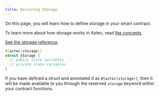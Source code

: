 ```yaml
---
title: Declaring Storage
---
```


On this page, you will learn how to define storage in your smart contract.

To learn more about how storage works in Aztec, read [the concepts](./storage_slots.md).

[See the storage reference](../../../../../reference/developer_references/smart_contract_reference/storage/index.md).

```rust
#[aztec(storage)]
struct Storage {
  // public state variables
  // private state variables
}
```

If you have defined a struct and annotated it as `#[aztec(storage)]`, then it will be made available to you through the reserved `storage` keyword within your contract functions.
